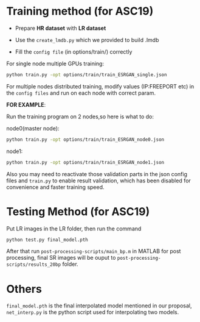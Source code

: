 # Training method (for ASC19)

- Prepare **HR dataset** with **LR dataset**

- Use the `create_lmdb.py` which we provided to build .lmdb

- Fill the `config file` (in options/train/) correctly

For single node multiple GPUs training:

```bash
python train.py -opt options/train/train_ESRGAN_single.json
```

For multiple nodes distributed training, modify values (IP:FREEPORT etc) in the `config files` and run on each node with correct param.

**FOR EXAMPLE**: 

Run the training program on 2 nodes,so here is what to do: 

node0(master node):

```bash
python train.py -opt options/train/train_ESRGAN_node0.json
```

node1:

```bash
python train.py -opt options/train/train_ESRGAN_node1.json
```

Also you may need to reactivate those validation parts in the json config files and `train.py` to enable result validation, which has been disabled for convenience and faster training speed.

# Testing Method (for ASC19)

Put LR images in the LR folder, then run the command

```bash
python test.py final_model.pth
```

After that run `post-processing-scripts/main_bp.m` in MATLAB for post processing, final SR images will be ouput to `post-processing-scripts/results_20bp` folder.

# Others

`final_model.pth` is the final interpolated model mentioned in our proposal, `net_interp.py` is the python script used for interpolating two models.

